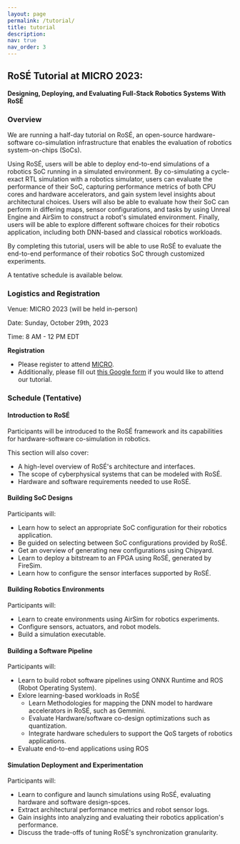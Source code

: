 ```yaml
---
layout: page
permalink: /tutorial/
title: tutorial 
description: 
nav: true
nav_order: 3
---
```


## RoSÉ Tutorial at MICRO 2023:
**Designing, Deploying, and Evaluating Full-Stack Robotics Systems With RoSÉ**

### Overview
We are running a half-day tutorial on RoSÉ, an open-source hardware-software co-simulation infrastructure that enables the evaluation of robotics system-on-chips (SoCs). 

Using RoSÉ, users will be able to deploy end-to-end simulations of a robotics SoC running in a simulated environment. By co-simulating a cycle-exact RTL simulation with a robotics simulator, users can evaluate the performance of their SoC, capturing performance metrics of both CPU cores and hardware accelerators, and gain system level insights about architectural choices. Users will also be able to evaluate how their SoC can perform in differing maps, sensor configurations, and tasks by using Unreal Engine and AirSim to construct a robot's simulated environment. Finally, users will be able to explore different software choices for their robotics application, including both DNN-based and classical robotics workloads. 

By completing this tutorial, users will be able to use RoSÉ to evaluate the end-to-end performance of their robotics SoC through customized experiments.

A tentative schedule is available below.

### Logistics and Registration

Venue: MICRO 2023 (will be held in-person)

Date: Sunday, October 29th, 2023

Time: 8 AM - 12 PM EDT

**Registration**
- Please register to attend [MICRO](https://microarch.org/micro56/index.php).
- Additionally, please fill out [this Google form](https://forms.gle/5bqrZmRYvmHZC3RZ9) if you would like to attend our tutorial.

### Schedule (Tentative)

#### Introduction to RoSÉ
Participants will be introduced to the RoSÉ framework and its capabilities for hardware-software co-simulation in robotics.

This section will also cover:
- A high-level overview of RoSÉ's architecture and interfaces.
- The scope of cyberphysical systems that can be modeled with RoSÉ.
- Hardware and software requirements needed to use RoSÉ.

#### Building SoC Designs
Participants will:
- Learn how to select an appropriate SoC configuration for their robotics application.
- Be guided on selecting between SoC configurations provided by RoSÉ.
- Get an overview of generating new configurations using Chipyard.
- Learn to deploy a bitstream to an FPGA using RoSÉ, generated by FireSim.
- Learn how to configure the sensor interfaces supported by RoSÉ.

#### Building Robotics Environments
Participants will:
- Learn to create environments using AirSim for robotics experiments.
- Configure sensors, actuators, and robot models.
- Build a simulation executable.

#### Building a Software Pipeline
Participants will:
- Learn to build robot software pipelines using ONNX Runtime and ROS (Robot Operating System).
- Exlore learning-based workloads in RoSÉ
    - Learn Methodologies for mapping the DNN model to hardware accelerators in RoSÉ, such as Gemmini.
    - Evaluate Hardware/software co-design optimizations such as quantization.
    - Integrate hardware schedulers to support the QoS targets of robotics applications.
- Evaluate end-to-end applications using ROS

#### Simulation Deployment and Experimentation
Participants will:
- Learn to configure and launch simulations using RoSÉ, evaluating hardware and software design-spces.
- Extract architectural performance metrics and robot sensor logs.
- Gain insights into analyzing and evaluating their robotics application's performance.
- Discuss the trade-offs of tuning RoSÉ's synchronization granularity.


